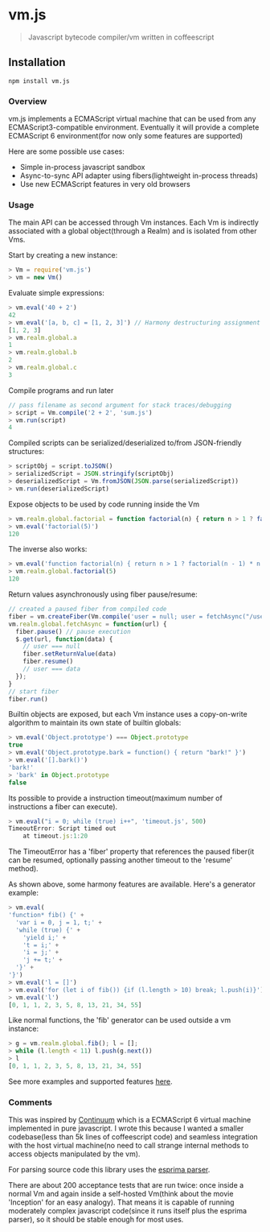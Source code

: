 # vm.js

> Javascript bytecode compiler/vm written in coffeescript

## Installation
```shell
npm install vm.js
```

### Overview

vm.js implements a ECMAScript virtual machine that can be used from any
ECMAScript3-compatible environment. Eventually it will provide a complete
ECMAScript 6 environment(for now only some features are supported)

Here are some possible use cases:

- Simple in-process javascript sandbox
- Async-to-sync API adapter using fibers(lightweight in-process threads)
- Use new ECMAScript features in very old browsers


### Usage

The main API can be accessed through Vm instances. Each Vm is indirectly
associated with a global object(through a Realm) and is isolated from other
Vms.

Start by creating a new instance:

```js
> Vm = require('vm.js') 
> vm = new Vm()
```

Evaluate simple expressions:
```js
> vm.eval('40 + 2')
42
> vm.eval('[a, b, c] = [1, 2, 3]') // Harmony destructuring assignment
[1, 2, 3]
> vm.realm.global.a
1
> vm.realm.global.b
2
> vm.realm.global.c
3
```

Compile programs and run later
```js
// pass filename as second argument for stack traces/debugging
> script = Vm.compile('2 + 2', 'sum.js')
> vm.run(script)
4
```

Compiled scripts can be serialized/deserialized to/from JSON-friendly
structures:
```js
> scriptObj = script.toJSON()
> serializedScript = JSON.stringify(scriptObj)
> deserializedScript = Vm.fromJSON(JSON.parse(serializedScript))
> vm.run(deserializedScript)
```

Expose objects to be used by code running inside the Vm
```js
> vm.realm.global.factorial = function factorial(n) { return n > 1 ? factorial(n - 1) * n : 1 }
> vm.eval('factorial(5)')
120
```

The inverse also works:
```js
> vm.eval('function factorial(n) { return n > 1 ? factorial(n - 1) * n : 1 }')
> vm.realm.global.factorial(5)
120
```

Return values asynchronously using fiber pause/resume:
```js
// created a paused fiber from compiled code
fiber = vm.createFiber(Vm.compile('user = null; user = fetchAsync("/users/1");'))
vm.realm.global.fetchAsync = function(url) {
  fiber.pause() // pause execution
  $.get(url, function(data) {
    // user === null
    fiber.setReturnValue(data)
    fiber.resume()
    // user === data
  });
}
// start fiber
fiber.run()
```

Builtin objects are exposed, but each Vm instance uses a copy-on-write
algorithm to maintain its own state of builtin globals:
```js
> vm.eval('Object.prototype') === Object.prototype
true
> vm.eval('Object.prototype.bark = function() { return "bark!" }')
> vm.eval('[].bark()')
'bark!'
> 'bark' in Object.prototype
false
```

Its possible to provide a instruction timeout(maximum number of instructions a
fiber can execute).
```js
> vm.eval("i = 0; while (true) i++", 'timeout.js', 500)
TimeoutError: Script timed out
    at timeout.js:1:20
```
The TimeoutError has a 'fiber' property that references the paused fiber(it can
be resumed, optionally passing another timeout to the 'resume' method).


As shown above, some harmony features are available. Here's a generator
example:
```js
> vm.eval(
'function* fib() {' +
  'var i = 0, j = 1, t;' +
  'while (true) {' +
    'yield i;' +
    't = i;' +
    'i = j;' +
    'j += t;' +
  '}' +
'}')
> vm.eval('l = []')
> vm.eval('for (let i of fib()) {if (l.length > 10) break; l.push(i)}')
> vm.eval('l')
[0, 1, 1, 2, 3, 5, 8, 13, 21, 34, 55]
```

Like normal functions, the 'fib' generator can be used outside a vm instance:
```js
> g = vm.realm.global.fib(); l = [];
> while (l.length < 11) l.push(g.next())
> l
[0, 1, 1, 2, 3, 5, 8, 13, 21, 34, 55]
```

See more examples and supported features [here](https://github.com/tarruda/vm.js/blob/master/test/vm.coffee).

### Comments

This was inspired by [Continuum](https://github.com/Benvie/continuum) which is
a ECMAScript 6 virtual machine implemented in pure javascript. I wrote this
because I wanted a smaller codebase(less than 5k lines of coffeescript code)
 and seamless integration with the host virtual machine(no need to call strange
internal methods to access objects manipulated by the vm).

For parsing source code this library uses the
[esprima parser](https://github.com/ariya/esprima).

There are about 200 acceptance tests that are run twice: once inside
a normal Vm and again inside a self-hosted Vm(think about
the movie 'Inception' for an easy analogy). That means it is capable
of running moderately complex javascript code(since it runs itself plus
the esprima parser), so it should be stable enough for most uses.
